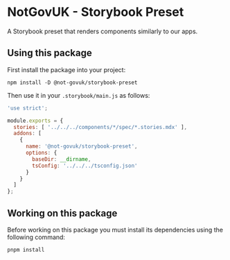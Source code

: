 NotGovUK - Storybook Preset
===========================

A Storybook preset that renders components similarly to our apps.


Using this package
------------------

First install the package into your project:

```shell
npm install -D @not-govuk/storybook-preset
```

Then use it in your `.storybook/main.js` as follows:

```js
'use strict';

module.exports = {
  stories: [ '../../../components/*/spec/*.stories.mdx' ],
  addons: [
    {
      name: '@not-govuk/storybook-preset',
      options: {
        baseDir: __dirname,
        tsConfig: '../../../tsconfig.json'
      }
    }
  ]
};
```


Working on this package
-----------------------

Before working on this package you must install its dependencies using
the following command:

```shell
pnpm install
```
